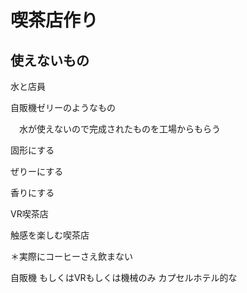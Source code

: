
# 喫茶店作り
## 使えないもの
水と店員

自販機ゼリーのようなもの

　水が使えないので完成されたものを工場からもらう
 
固形にする

ぜりーにする

香りにする


VR喫茶店

触感を楽しむ喫茶店

＊実際にコーヒーさえ飲まない


自販機
もしくはVRもしくは機械のみ
カプセルホテル的な



